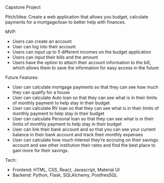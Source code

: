 Capstone Project

Pitch/Idea: Create a web application that allows you budget, calculate payments for a mortgage/loan to better help with finances.

MVP: 
- Users can create an account
- User can log into their account
- Users can input up to 5 different incomes on the budget application
- Users can input their bills and the amount
- Users have the option to attach their account information to the bill, which allows them to save the information for easy access in the future

Future Features:
- User can calculate mortgage payments so that they can see how much they can qualify for a house
- User can calculate Auto loan so that they can see what is in their limits of monthly payment to help stay in their budget
- User can calculate RV loan so that they can see what is in their limits of monthly payment to help stay in their budget
- User can calculate Personal loan so that they can see what is in their limits of monthly payment to help stay in their budget
- User can link their bank account and so that you can see your current balance in their bank account and track their monthly expenses
- User can calculate how much interest they’re accruing on their savings account and see other institution their rates and find the best place to gain more for their savings. 

Tech:
- Frontend: HTML, CSS, React, Javascript, Material UI
- Backend: Python, Flask, SQLAlchemy, PostfresSQL